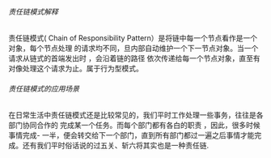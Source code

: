 ###### 责任链模式解释
责任链模式( Chain of Responsibility Pattern）是将链中每一个节点看作是一个对象，每个节点处理
的请求均不同，旦内部自动维护一个下一节点对象。当一个请求从链式的首端发出时 ，会沿着链的路径
依次传递给每一个节点对象，直至有对像处理这个请求为止。属于行为型模式。
###### 责任链模式的应用场景
在日常生活中责任链模式还是比较常见的，我们平时工作处理一些事务，往往是各部门协同合作的
完成某一个任务。而每个部门都有各白的职责 ，因此，很多时候事情完成-
一半，便会转交给下一个部门，直到所有部门都过一遍之后事情才能完成。还有我们平时俗话说的过五关、斩六将其实也是一种责任链.
